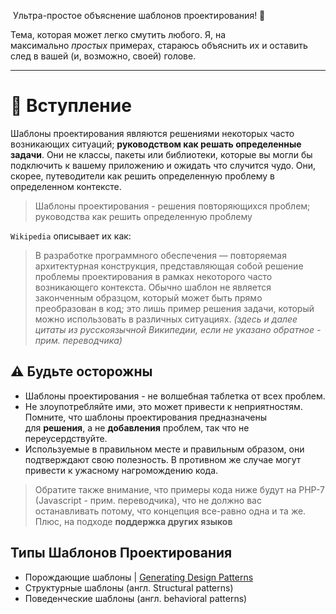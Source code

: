  Ультра-простое объяснение шаблонов проектирования! 🎉

Тема, которая может легко смутить любого. Я, на максимально _простых_ примерах, стараюсь объяснить их и оставить след в вашей (и, возможно, своей) голове.

---

# 🚀 Вступление

Шаблоны проектирования являются решениями некоторых часто возникающих ситуаций; **руководством как решать определенные задачи**. Они не классы, пакеты или библиотеки, которые вы могли бы подключить к вашему приложению и ожидать что случится чудо. Они, скорее, путеводители как решить определенную проблему в определенном контексте.

> Шаблоны проектирования - решения повторяющихся проблем; руководства как решить определенную проблему

`Wikipedia` описывает их как:

> В разработке программного обеспечения — повторяемая архитектурная конструкция, представляющая собой решение проблемы проектирования в рамках некоторого часто возникающего контекста. Обычно шаблон не является законченным образцом, который может быть прямо преобразован в код; это лишь пример решения задачи, который можно использовать в различных ситуациях. _(здесь и далее цитаты из русскоязычной Википедии, если не указано обратное - прим. переводчика)_

## ⚠️ Будьте осторожны

- Шаблоны проектирования - не волшебная таблетка от всех проблем.
- Не злоупотребляйте ими, это может привести к неприятностям. Помните, что шаблоны проектирования предназначены для **решения**, а не **добавления** проблем, так что не переусердствуйте.
- Используемые в правильном месте и правильным образом, они подтверждают свою полезность. В противном же случае могут привести к ужасному нагромождению кода.

> Обратите также внимание, что примеры кода ниже будут на PHP-7 (Javascript - прим. переводчика), что не должно вас останавливать потому, что концепция все-равно одна и та же. Плюс, на подходе **поддержка других языков**

## Типы Шаблонов Проектирования

- Порождающие шаблоны | [Generating Design Patterns](GeneratingDesignPatterns/GeneratingDesignPatterns.md)
- Структурные шаблоны (англ. Structural patterns)
- Поведенческие шаблоны (англ. behavioral patterns)
